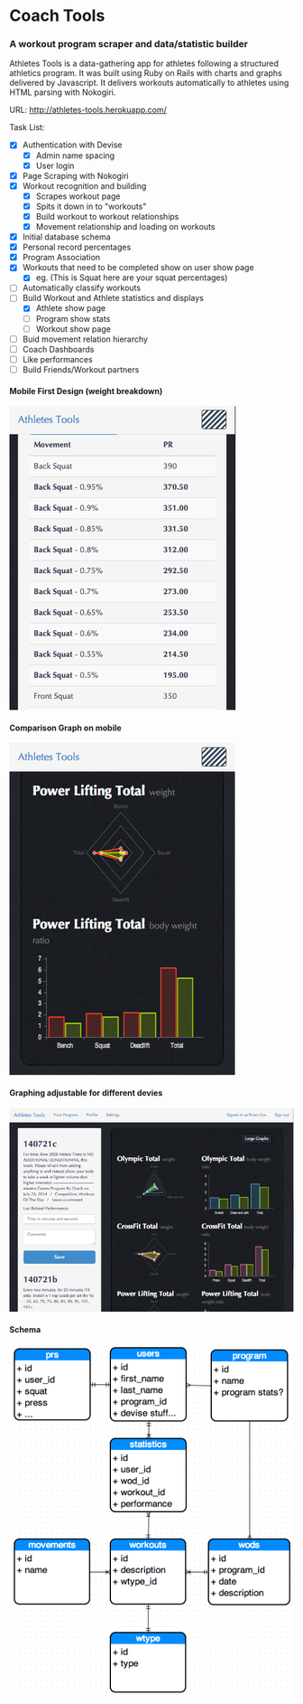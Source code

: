 # Coach Tools
### A workout program scraper and data/statistic builder

Athletes Tools is a data-gathering app for athletes following a structured athletics program. It was built using Ruby on Rails with charts and graphs delivered by Javascript. It delivers workouts automatically to athletes using HTML parsing with Nokogiri.

URL: http://athletes-tools.herokuapp.com/

Task List:

- [x] Authentication with Devise
  - [x] Admin name spacing
  - [x] User login
- [x] Page Scraping with Nokogiri
- [x] Workout recognition and building
  - [x] Scrapes workout page
  - [x] Spits it down in to "workouts"
  - [x] Build workout to workout relationships
  - [x] Movement relationship and loading on workouts
- [x] Initial database schema
- [x] Personal record percentages
- [x] Program Association
- [x] Workouts that need to be completed show on user show page
  - [x] eg. (This is Squat here are your squat percentages)
- [ ] Automatically classify workouts
- [ ] Build Workout and Athlete statistics and displays
  - [x] Athlete show page
  - [ ] Program show stats
  - [ ] Workout show page
- [ ] Buid movement relation hierarchy
- [ ] Coach Dashboards
- [ ] Like performances
- [ ] Build Friends/Workout partners

#### Mobile First Design (weight breakdown)
![Alt text](/mobile-profile-page.png?raw=true "Profile Page")
#### Comparison Graph on mobile
![Alt text](/mobile-graphs.png?raw=true "Profile Page")
#### Graphing adjustable for different devies
![Alt text](/profile-page.png?raw=true "Profile Page")
#### Schema
![Alt text](/schema.png?raw=true "Schema")
